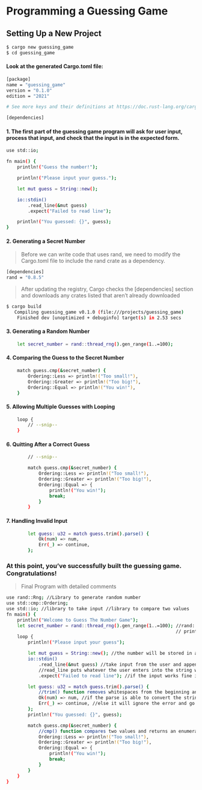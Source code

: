 # Programming a Guessing Game
## Setting Up a New Project
  ```bash
  $ cargo new guessing_game
  $ cd guessing_game
  ```
#### Look at the generated Cargo.toml file:
  ```bash
  [package]
  name = "guessing_game"
  version = "0.1.0"
  edition = "2021"
  
  # See more keys and their definitions at https://doc.rust-lang.org/cargo/reference/manifest.html
  
  [dependencies]
  ```
#### 1. The first part of the guessing game program will ask for user input, process that input, and check that the input is in the expected form. 
  ```bash
  use std::io;
  
  fn main() {
      println!("Guess the number!");
  
      println!("Please input your guess.");
  
      let mut guess = String::new();
  
      io::stdin()
          .read_line(&mut guess)
          .expect("Failed to read line");
  
      println!("You guessed: {}", guess);
  }
  ```
#### 2. Generating a Secret Number
> Before we can write code that uses rand, we need to modify the Cargo.toml file to include the rand crate as a dependency. 
  ```bash
  [dependencies]
  rand = "0.8.5"
  ```
> After updating the registry, Cargo checks the [dependencies] section and downloads any crates listed that aren’t already downloaded
  ```bash
  $ cargo build
     Compiling guessing_game v0.1.0 (file:///projects/guessing_game)
      Finished dev [unoptimized + debuginfo] target(s) in 2.53 secs
  ```
#### 3. Generating a Random Number
  ```bash
      let secret_number = rand::thread_rng().gen_range(1..=100);
  ```
#### 4. Comparing the Guess to the Secret Number
  ```bash
      match guess.cmp(&secret_number) {
          Ordering::Less => println!("Too small!"),
          Ordering::Greater => println!("Too big!"),
          Ordering::Equal => println!("You win!"),
      }
  ```

#### 5. Allowing Multiple Guesses with Looping
  ```bash
      loop {
          // --snip--
      }
  ```

#### 6. Quitting After a Correct Guess
  ```bash
          // --snip--
  
          match guess.cmp(&secret_number) {
              Ordering::Less => println!("Too small!"),
              Ordering::Greater => println!("Too big!"),
              Ordering::Equal => {
                  println!("You win!");
                  break;
              }
          }
  ```

#### 7. Handling Invalid Input
  ```bash
          let guess: u32 = match guess.trim().parse() {
              Ok(num) => num,
              Err(_) => continue,
          };
  ```

### At this point, you’ve successfully built the guessing game. Congratulations!
> Final Program with detailed comments
  ```bash
  use rand::Rng; //Library to generate random number
  use std::cmp::Ordering;
  use std::io; //library to take input //library to compare two values
  fn main() {
      println!("Welcome to Guess The Number Game");
      let secret_number = rand::thread_rng().gen_range(1..=100); //rand::thread_rng to generate random number and gen_range to put a range between 1 and 100
                                                                 // println!("The secret number is: {}", secret_number);
      loop {
          println!("Please input your guess");
  
          let mut guess = String::new(); //the number will be stored in a new empty string guess
          io::stdin()
              .read_line(&mut guess) //take input from the user and append that into a string (without overwriting its contents)
              //read_line puts whatever the user enters into the string we pass to it, but it also returns a Result value.
              .expect("Failed to read line"); //if the input works fine it will run ok else print the expect message if given else err message
  
          let guess: u32 = match guess.trim().parse() {
              //trim() function removes whitespaces from the beginning and end of the string and parse will convert the string to the type given (for here its u32).
              Ok(num) => num, //if the parse is able to convert the string to integer it will go with ok
              Err(_) => continue, //else it will ignore the error and go to the next iteration
          };
          println!("You guessed: {}", guess);
  
          match guess.cmp(&secret_number) {
              //cmp() function compares two values and returns an enumeration value
              Ordering::Less => println!("Too small!"),
              Ordering::Greater => println!("Too big!"),
              Ordering::Equal => {
                  println!("You win!");
                  break;
              }
          }
      }
  }
  ```
